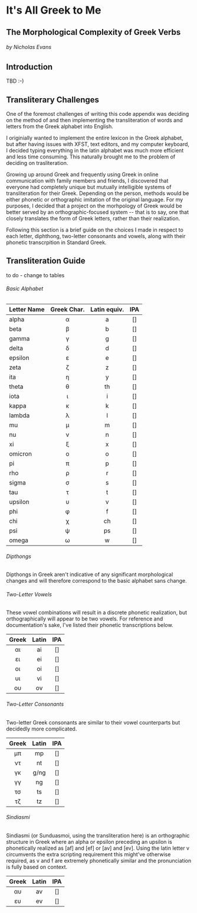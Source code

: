# It's All Greek to Me
## The Morphological Complexity of Greek Verbs
###### by Nicholas Evans

## Introduction

TBD :-)

## Transliterary Challenges

One of the foremost challenges of writing this code appendix was deciding on the method of 
and then implementing the transliteration of words and letters from the Greek alphabet into
English.

I originially wanted to implement the entire lexicon in the Greek alphabet, but after having
issues with XFST, text editors, and my computer keyboard, I decided typing everything in the
latin alphabet was much more efficient and less time consuming. This naturally brought me to 
the problem of deciding on trasliteration.

Growing up around Greek and frequently using Greek in online communication with family members
and friends, I discovered that everyone had completely unique but mutually intelligible systems
of transliteration for their Greek. Depending on the person, methods would be either phonetic
or orthographic imitation of the original language. For my purposes, I decided that a project
on the morhpology of Greek would be better served by an orthographic-focused system -- that is
to say, one that closely translates the form of Greek letters, rather than their realization.

Following this section is a brief guide on the choices I made in respect to each letter, diphthong,
two-letter consonants and vowels, along with their phonetic transcrpition in Standard Greek.

## Transliteration Guide

to do - change to tables

###### Basic Alphabet

| Letter Name | Greek Char. | Latin equiv. | IPA |
|:------------|:-----------:|:------------:|:---:|
| alpha       | α           | a            | []  |
| beta        | β           | b            | []  |
| gamma       | γ           | g            | []  |
| delta       | δ           | d            | []  |
| epsilon     | ε           | e            | []  |
| zeta        | ζ           | z            | []  |
| ita         | η           | y            | []  |
| theta       | θ           | th           | []  |
| iota        | ι           | i            | []  |
| kappa       | κ           | k            | []  |
| lambda      | λ           | l            | []  |
| mu          | μ           | m            | []  |
| nu          | ν           | n            | []  |
| xi          | ξ           | x            | []  |
| omicron     | ο           | o            | []  |
| pi          | π           | p            | []  |
| rho         | ρ           | r            | []  |
| sigma       | σ           | s            | []  |
| tau         | τ           | t            | []  |
| upsilon     | υ           | v            | []  |
| phi         | φ           | f            | []  |
| chi         | χ           | ch           | []  |
| psi         | ψ           | ps           | []  |
| omega       | ω           | w            | []  |

###### Dipthongs

Dipthongs in Greek aren't indicative of any significant morphological changes and will therefore
correspond to the basic alphabet sans change.

###### Two-Letter Vowels

These vowel combinations will result in a discrete phonetic realization, but orthographically will
appear to be two vowels. For reference and documentation's sake, I've listed their phonetic
transcriptions below.

| Greek | Latin | IPA |
|:-----:|:-----:|:---:|
| αι    | ai    | []  |
| ει    | ei    | []  |
| οι    | oi    | []  |
| υι    | vi    | []  |
| ου    | ov    | []  |

###### Two-Letter Consonants

Two-letter Greek consonants are similar to their vowel counterparts but decidedly more complicated.

| Greek | Latin | IPA |
|:-----:|:-----:|:---:|
| μπ    | mp    | []  |
| ντ    | nt    | []  |
| γκ    | g/ng  | []  |
| γγ    | ng    | []  |
| τσ    | ts    | []  |
| τζ    | tz    | []  |

###### *Sindiasmi*

Sindiasmi (or Sunduasmoi, using the transliteration here) is an orthographic structure in Greek where 
an alpha or epsilon preceding an upsilon is phonetically realized as [af] and [ef] or [av] and [ev].
Using the latin letter v circumvents the extra scripting requirement this might've otherwise
required, as v and f are extremely phonetically similar and the pronunciation is fully based on
context.

| Greek | Latin | IPA |
|:-----:|:-----:|:---:|
| αυ    | av    | []  |
| ευ    | ev    | []  |

